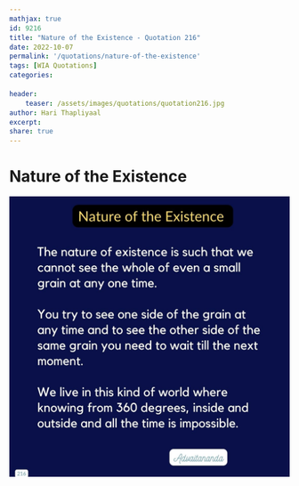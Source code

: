 ```yaml
---
mathjax: true
id: 9216
title: "Nature of the Existence - Quotation 216"
date: 2022-10-07
permalink: '/quotations/nature-of-the-existence'
tags: [WIA Quotations] 
categories: 

header:
    teaser: /assets/images/quotations/quotation216.jpg
author: Hari Thapliyaal 
excerpt:
share: true 
---
```


# Nature of the Existence

![Nature of the Existence](/assets/images/quotations/quotation216.jpg)
